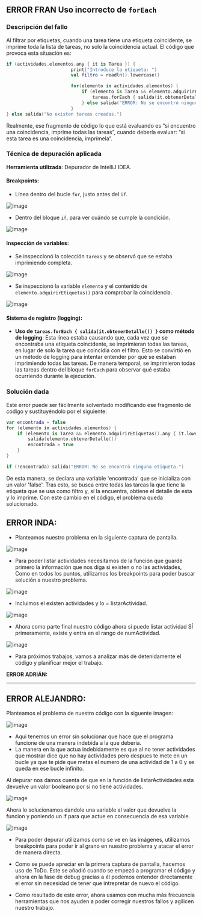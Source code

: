 ## ERROR FRAN  Uso incorrecto de `forEach`

### Descripción del fallo
Al filtrar por etiquetas, cuando una tarea tiene una etiqueta coincidente, se imprime toda la lista de tareas, no solo la coincidencia actual. El código que provoca esta situación es:

```kotlin
if (actividades.elementos.any { it is Tarea }) {
                        print("Introduce la etiqueta: ")
                        val filtro = readln().lowercase()

                        for(elemento in actividades.elementos) {
                            if (elemento is Tarea && elemento.adquirirEtiquetas().any { it.lowercase() == filtro }) {
                                tareas.forEach { salida(it.obtenerDetalle()) }
                            } else salida("ERROR: No se encontró ninguna etiqueta.")
                        }
} else salida("No existen tareas creadas.")
```

Realmente, ese fragmento de código lo que está evaluando es  “si encuentro una coincidencia, imprime todas las tareas”, cuando debería evaluar: “si esta tarea es una coincidencia, imprímela”.

### Técnica de depuración aplicada

**Herramienta utilizada**: Depurador de IntelliJ IDEA.

#### Breakpoints:

- Línea dentro del bucle `for`, justo antes del `if`.
  
![image](https://github.com/user-attachments/assets/a8c1930e-6ed5-48d8-b268-3b3913e24524)

- Dentro del bloque `if`, para ver cuándo se cumple la condición.

![image](https://github.com/user-attachments/assets/a58e488e-5cd4-4127-82e3-ff2caac571cf)

#### Inspección de variables:

- Se inspeccionó la colección `tareas` y se observó que se estaba imprimiendo completa.
  
![image](https://github.com/user-attachments/assets/8eb07816-ce5c-4da9-b4e6-321d7020e719)

- Se inspeccionó la variable `elemento` y el contenido de `elemento.adquirirEtiquetas()` para comprobar la coincidencia.

![image](https://github.com/user-attachments/assets/1ad5313b-4234-4967-ac7a-54b67ee665fe)

#### Sistema de registro (logging):

- **Uso de `tareas.forEach { salida(it.obtenerDetalle()) }` como método de logging**: Esta línea estaba causando que, cada vez que se encontraba una etiqueta coincidente, se imprimieran todas las tareas, en lugar de solo la tarea que coincidia con el filtro. Esto se convirtió en un método de logging para intentar entender por qué se estaban imprimiendo todas las tareas. De manera temporal, se imprimieron todas las tareas dentro del bloque `forEach` para observar qué estaba ocurriendo durante la ejecución.

### Solución dada

Este error puede ser fácilmente solventado modificando ese fragmento de código y sustituyéndolo por el siguiente:

```kotlin
var encontrada = false
for (elemento in actividades.elementos) {
    if (elemento is Tarea && elemento.adquirirEtiquetas().any { it.lowercase() == filtro }) {
        salida(elemento.obtenerDetalle())
        encontrada = true
    }
}

if (!encontrada) salida("ERROR: No se encontró ninguna etiqueta.")
```

De esta manera, se declara una variable 'encontrada' que se inicializa con un valor 'false'. Tras esto, se busca entre todas las tareas la que tiene la etiqueta que se usa como filtro y, si la encuentra, obtiene el detalle de esta y lo imprime.  Con este cambio en el código, el problema queda solucionado.



## **ERROR INDA:**
- Planteamos nuestro problema en la siguiente captura de pantalla.

![image](https://github.com/user-attachments/assets/88acae97-c785-431b-b757-64506e8defa9)

- Para poder listar actividades necesitamos de la función que guarde primero la información que nos diga si existen o no las  actividades, 
Como en todos los puntos, utilizamos los breakpoints para poder buscar solución a nuestro problema.

![image](https://github.com/user-attachments/assets/beeb19e7-caab-4d93-82ac-9c6f391d1e33)



- Incluimos el existen actividades y lo = listarActividad.

![image](https://github.com/user-attachments/assets/b0d93132-b445-4d4f-96a6-31d6f7d5fdbb)



- Ahora como parte final nuestro código ahora si puede listar actividad SÍ primeramente, existe y entra en el rango de numActividad.

![image](https://github.com/user-attachments/assets/39c7fd29-0639-45ab-a52a-6ff31bc25215)



- Para próximos trabajos, vamos a analizar más de detenidamente el código y planificar mejor el trabajo.

**ERROR ADRIÁN:**

---

## **ERROR ALEJANDRO:**
Planteamos el problema de nuestro código con la siguente imagen:

![image](https://github.com/user-attachments/assets/bb387c53-d404-4f1c-8ded-f97621f352ae)
- Aqui tenemos un error sin solucionar que hace que el programa funcione de una manera indebida a la que deberia.
- La manera en la que actua indebidamente es que al no tener actividades que mostrar dice que no hay actividades pero despues te mete en un bucle ya que te pide que metas el numero de una actividad de 1 a 0 y se queda en ese bucle infinito.


Al depurar nos damos cuenta de que en la función de listarActividades esta devuelve un valor booleano por si no tiene actividades.

![image](https://github.com/user-attachments/assets/215d8362-ae19-4160-a467-692850db14fe)

Ahora lo solucionamos dandole una variable al valor que devuelve la funcion y poniendo un if para que actue en consecuencia de esa variable.

![image](https://github.com/user-attachments/assets/cd4c29f8-59ca-4927-a06a-cba4a1decdcf)

- Para poder depurar utilizamos como se ve en las imágenes, utilizamos breakpoints para poder ir al grano en nuestro problema y atacar el error de manera directa. 

- Como se puede apreciar en la primera captura de pantalla, hacemos uso de ToDo. Este se añadió cuando se empezó a programar el código y ahora en la fase de debug gracias a él podemos entender directamente el error sin necesidad de tener que intrepretar de nuevo el código.

- Como resultado de este error, ahora usamos con mucha más frecuencia herramientas que nos ayuden a poder corregir nuestros fallos y agilicen nuestro trabajo.
